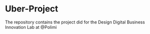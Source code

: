 # Uber-Project
The repository contains the project did for the Design Digital Business Innovation Lab at @Polimi
